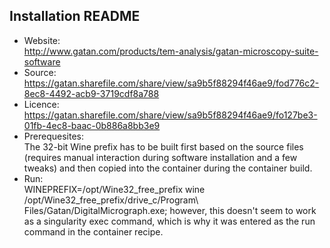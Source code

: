 ## Installation README

* Website:  
            http://www.gatan.com/products/tem-analysis/gatan-microscopy-suite-software
* Source:   
            https://gatan.sharefile.com/share/view/sa9b5f88294f46ae9/fod776c2-8ec8-4492-acb9-3719cdf8a788
* Licence:  
            https://gatan.sharefile.com/share/view/sa9b5f88294f46ae9/fo127be3-01fb-4ec8-baac-0b886a8bb3e9
* Prerequesites:     
            The 32-bit Wine prefix has to be built first based on the source files (requires manual interaction during software installation and a few tweaks) and then copied into the container during the container build.
* Run:      
            WINEPREFIX=/opt/Wine32_free_prefix wine /opt/Wine32_free_prefix/drive_c/Program\ Files/Gatan/DigitalMicrograph.exe; however, this doesn't seem to work as a singularity exec command, which is why it was entered as the run command in the container recipe.
